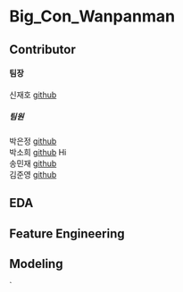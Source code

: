 # Big_Con_Wanpanman

## Contributor
#### 팀장 
신재호 [github](https://github.com/gifrds)
##### 팀원 
박은정 [github](https://github.com/Eundms)<br>
박소희 [github](https://github.com/shp1204) Hi<br>
송민재 [github](https://github.com/hsu-201458085)<br>
김준영 [github](https://github.com/KJY386)<br>

## EDA

## Feature Engineering 

## Modeling

`

